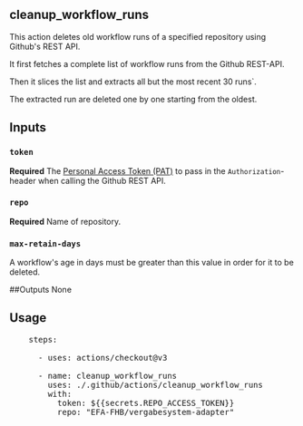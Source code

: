 ## cleanup_workflow_runs

This action deletes old workflow runs of a specified repository using Github's REST API.

It first fetches a complete list of workflow runs from the Github REST-API. 
 
Then it slices the list and extracts all but the most recent 30 runs`. 

The extracted run are deleted one by one starting from the oldest.
 
 
## Inputs

### `token`

**Required** The [Personal Access Token (PAT)]() to pass in the `Authorization`-header when calling the Github REST API. 

### `repo`

**Required** Name of repository. 

### `max-retain-days`

A workflow's age in days must be greater than this value in order for it to be deleted.

##Outputs
None

## Usage

<pre>
    steps:

      - uses: actions/checkout@v3

      - name: cleanup_workflow_runs
        uses: ./.github/actions/cleanup_workflow_runs
        with:
          token: ${{secrets.REPO_ACCESS_TOKEN}}
          repo: "EFA-FHB/vergabesystem-adapter"
</pre>



